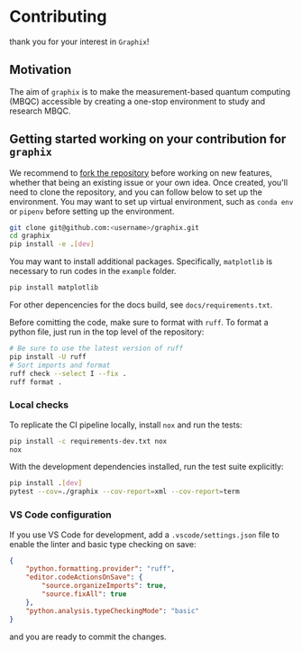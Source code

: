 # Contributing

thank you for your interest in `Graphix`!

## Motivation

The aim of `graphix` is to make the measurement-based quantum computing (MBQC) accessible by creating a one-stop environment to study and research MBQC.

## Getting started working on your contribution for `graphix`

We recommend to [fork the repository](https://docs.github.com/en/get-started/quickstart/fork-a-repo) before working on new features, whether that being an existing issue or your own idea.
Once created, you'll need to clone the repository, and you can follow below to set up the environment. You may want to set up virtual environment, such as `conda env` or `pipenv` before setting up the environment.

```bash
git clone git@github.com:<username>/graphix.git
cd graphix
pip install -e .[dev]
```

You may want to install additional packages.
Specifically, `matplotlib` is necessary to run codes in the `example` folder.

```bash
pip install matplotlib
```

For other depencencies for the docs build, see `docs/requirements.txt`.

Before comitting the code, make sure to format with `ruff`.
To format a python file, just run in the top level of the repository:

```bash
# Be sure to use the latest version of ruff
pip install -U ruff
# Sort imports and format
ruff check --select I --fix .
ruff format .
```

### Local checks

To replicate the CI pipeline locally, install `nox` and run the tests:

```bash
pip install -c requirements-dev.txt nox
nox
```

With the development dependencies installed, run the test suite explicitly:

```bash
pip install .[dev]
pytest --cov=./graphix --cov-report=xml --cov-report=term
```

### VS Code configuration

If you use VS Code for development, add a ``.vscode/settings.json`` file to
enable the linter and basic type checking on save:

```json
{
    "python.formatting.provider": "ruff",
    "editor.codeActionsOnSave": {
        "source.organizeImports": true,
        "source.fixAll": true
    },
    "python.analysis.typeCheckingMode": "basic"
}
```

and you are ready to commit the changes.
